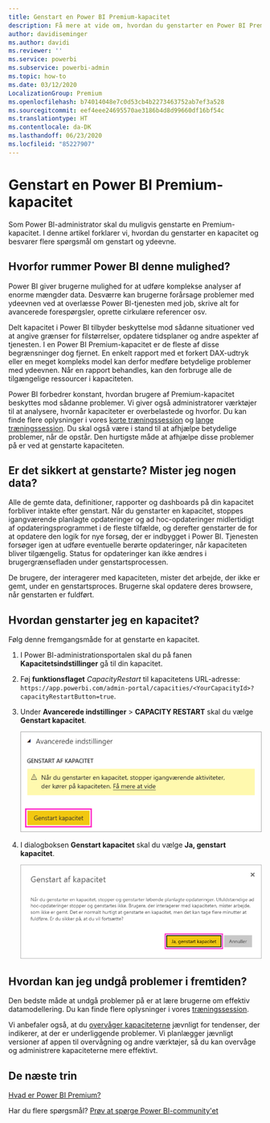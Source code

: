 ```yaml
---
title: Genstart en Power BI Premium-kapacitet
description: Få mere at vide om, hvordan du genstarter en Power BI Premium-kapacitet for at løse problemer med ydeevnen.
author: davidiseminger
ms.author: davidi
ms.reviewer: ''
ms.service: powerbi
ms.subservice: powerbi-admin
ms.topic: how-to
ms.date: 03/12/2020
LocalizationGroup: Premium
ms.openlocfilehash: b74014048e7c0d53cb4b2273463752ab7ef3a528
ms.sourcegitcommit: eef4eee24695570ae3186b4d8d99660df16bf54c
ms.translationtype: HT
ms.contentlocale: da-DK
ms.lasthandoff: 06/23/2020
ms.locfileid: "85227907"
---
```

# <a name="restart-a-power-bi-premium-capacity"></a>Genstart en Power BI Premium-kapacitet

Som Power BI-administrator skal du muligvis genstarte en Premium-kapacitet. I denne artikel forklarer vi, hvordan du genstarter en kapacitet og besvarer flere spørgsmål om genstart og ydeevne.

## <a name="why-does-power-bi-provide-this-option"></a>Hvorfor rummer Power BI denne mulighed?

Power BI giver brugerne mulighed for at udføre komplekse analyser af enorme mængder data. Desværre kan brugerne forårsage problemer med ydeevnen ved at overlæsse Power BI-tjenesten med job, skrive alt for avancerede forespørgsler, oprette cirkulære referencer osv.

Delt kapacitet i Power BI tilbyder beskyttelse mod sådanne situationer ved at angive grænser for filstørrelser, opdatere tidsplaner og andre aspekter af tjenesten. I en Power BI Premium-kapacitet er de fleste af disse begrænsninger dog fjernet. En enkelt rapport med et forkert DAX-udtryk eller en meget kompleks model kan derfor medføre betydelige problemer med ydeevnen. Når en rapport behandles, kan den forbruge alle de tilgængelige ressourcer i kapaciteten. 

Power BI forbedrer konstant, hvordan brugere af Premium-kapacitet beskyttes mod sådanne problemer. Vi giver også administratorer værktøjer til at analysere, hvornår kapaciteter er overbelastede og hvorfor. Du kan finde flere oplysninger i vores [korte træningssession](https://www.youtube.com/watch?v=UgsjMbhi_Bk&feature=youtu.be) og [lange træningssession](https://powerbi.tips/2018/07/). Du skal også være i stand til at afhjælpe betydelige problemer, når de opstår. Den hurtigste måde at afhjælpe disse problemer på er ved at genstarte kapaciteten.

## <a name="is-the-restart-process-safe-will-i-lose-any-data"></a>Er det sikkert at genstarte? Mister jeg nogen data?

Alle de gemte data, definitioner, rapporter og dashboards på din kapacitet forbliver intakte efter genstart. Når du genstarter en kapacitet, stoppes igangværende planlagte opdateringer og ad hoc-opdateringer midlertidigt af opdateringsprogrammet i de fleste tilfælde, og derefter genstarter de for at opdatere den logik for nye forsøg, der er indbygget i Power BI. Tjenesten forsøger igen at udføre eventuelle berørte opdateringer, når kapaciteten bliver tilgængelig. Status for opdateringer kan ikke ændres i brugergrænsefladen under genstartsprocessen. 

De brugere, der interagerer med kapaciteten, mister det arbejde, der ikke er gemt, under en genstartsproces. Brugerne skal opdatere deres browsere, når genstarten er fuldført.

## <a name="how-do-i-restart-a-capacity"></a>Hvordan genstarter jeg en kapacitet?

Følg denne fremgangsmåde for at genstarte en kapacitet.

1. I Power BI-administrationsportalen skal du på fanen **Kapacitetsindstillinger** gå til din kapacitet. 

1. Føj **funktionsflaget** *CapacityRestart* til kapacitetens URL-adresse: `https://app.powerbi.com/admin-portal/capacities/<YourCapacityId>?capacityRestartButton=true`.

1. Under **Avancerede indstillinger** > **CAPACITY RESTART** skal du vælge **Genstart kapacitet**.

    ![Genstart kapacitet](media/service-admin-premium-restart/restart-capacity.png)

1. I dialogboksen **Genstart kapacitet** skal du vælge **Ja, genstart kapacitet**.

    ![Bekræft genstart](media/service-admin-premium-restart/confirm-restart.png)

## <a name="how-can-i-prevent-issues-from-happening-in-the-future"></a>Hvordan kan jeg undgå problemer i fremtiden?

Den bedste måde at undgå problemer på er at lære brugerne om effektiv datamodellering. Du kan finde flere oplysninger i vores [træningssession](https://powerbi.tips/2018/07/).

Vi anbefaler også, at du [overvåger kapaciteterne](service-admin-premium-monitor-capacity.md) jævnligt for tendenser, der indikerer, at der er underliggende problemer. Vi planlægger jævnligt versioner af appen til overvågning og andre værktøjer, så du kan overvåge og administrere kapaciteterne mere effektivt.

## <a name="next-steps"></a>De næste trin

[Hvad er Power BI Premium?](service-premium-what-is.md)

Har du flere spørgsmål? [Prøv at spørge Power BI-community'et](https://community.powerbi.com/)
